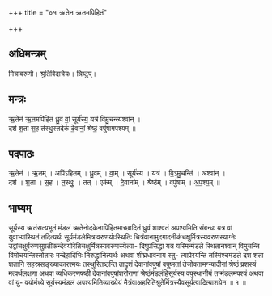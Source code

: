 +++
title = "०१ ऋतेन ऋतमपिहितं"

+++
## अधिमन्त्रम्
मित्रावरुणौ। श्रुतिविदात्रेयः। त्रिष्टुप्।

## मन्त्रः
ऋ॒तेन॑ ऋ॒तमपि॑हितं ध्रु॒वं वां॒ सूर्य॑स्य॒ यत्र॑ विमु॒चन्त्यश्वा॑न् ।  
दश॑ श॒ता स॒ह त॑स्थु॒स्तदेकं॑ दे॒वानां॒ श्रेष्ठं॒ वपु॑षामपश्यम् ॥

## पदपाठः
ऋ॒तेन॑ । ऋ॒तम् । अपि॑ऽहितम् । ध्रु॒वम् । वा॒म् । सूर्य॑स्य । यत्र॑ । वि॒ऽमु॒चन्ति॑ । अश्वा॑न् ।  
दश॑ । श॒ता । स॒ह । त॒स्थुः॒ । तत् । एक॑म् । दे॒वाना॑म् । श्रेष्ठ॑म् । वपु॑षाम् । अ॒प॒श्य॒म् ॥

## भाष्यम्
सूर्यस्य ऋतंसत्यभूतं मंडलं ऋतेनोदकेनापिहितमाच्छादितं ध्रुवं शाश्वतं अपश्यमिति संबन्धः यत्र वां युवाभ्यांस्थितं तदित्यर्थः सूर्यमंडलेमित्रावरुणयोःस्थितिः चित्रंवानामुदगादनीकंचक्षुर्मित्रस्यवरुणस्याग्नेः उद्वांचक्षुर्वरुणसुप्रतीकन्देवयोरेतिचक्षुर्मित्रस्यवरुणस्येत्या- दिषुप्रसिद्धा यत्र यस्मिन्मंडले स्थितानश्वान् विमुचन्ति विमोचयन्तिस्तोतारः मन्देहादिभिः निरुद्धानित्यर्थः अथवा शीघ्रधावनाय स्तु- त्याप्रेरयन्ति तस्मिंश्चमंडले दश शता शतानि सहस्रसङ्ख्याकारश्मयः तस्थुस्तिष्ठन्ति तादृशं देवानांवपुषां वपुष्मतां तेजोवतामग्न्यादीनां श्रेष्ठं प्रशस्यं मत्वर्थलक्षणा अथवा व्यधिकरणषष्ठी देवानांवपुषांशरीराणां श्रेष्ठंमंडलंहिसूर्यस्य वपुस्थानीयं तन्मंडलमपश्यं अथवा वां यु- वयोर्मध्ये सूर्यस्यमंडलं अपश्यमितिव्याख्येयं मैत्रंवाअहरितिश्रुतेर्मित्रस्यैवसूर्यत्वादित्याशयेन ॥ १ ॥